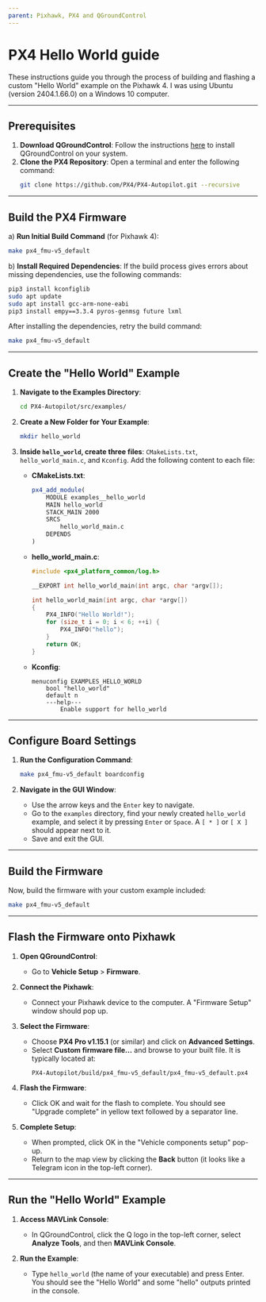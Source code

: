 ```yaml
---
parent: Pixhawk, PX4 and QGroundControl
---
```


# PX4 Hello World guide

These instructions guide you through the process of building and flashing a custom "Hello World" example on the Pixhawk 4. I was using Ubuntu (version 2404.1.66.0) on a Windows 10 computer.

---

## Prerequisites
1. **Download QGroundControl**: Follow the instructions [here](https://docs.qgroundcontrol.com/master/en/qgc-user-guide/getting_started/download_and_install.html) to install QGroundControl on your system.
2. **Clone the PX4 Repository**: Open a terminal and enter the following command:
   ```bash
   git clone https://github.com/PX4/PX4-Autopilot.git --recursive
   ```

---

## Build the PX4 Firmware
   a) **Run Initial Build Command** (for Pixhawk 4):
   ```bash
   make px4_fmu-v5_default
   ```

   b) **Install Required Dependencies**: If the build process gives errors about missing dependencies, use the following commands:
   ```bash
   pip3 install kconfiglib
   sudo apt update
   sudo apt install gcc-arm-none-eabi
   pip3 install empy==3.3.4 pyros-genmsg future lxml
   ```
   After installing the dependencies, retry the build command:
   ```bash
   make px4_fmu-v5_default
   ```

---

## Create the "Hello World" Example
1. **Navigate to the Examples Directory**:
   ```bash
   cd PX4-Autopilot/src/examples/
   ```
   
2. **Create a New Folder for Your Example**:
   ```bash
   mkdir hello_world
   ```
   
3. **Inside `hello_world`, create three files**: `CMakeLists.txt`, `hello_world_main.c`, and `Kconfig`. Add the following content to each file:

   - **CMakeLists.txt**:
     ```cmake
     px4_add_module(
         MODULE examples__hello_world
         MAIN hello_world
         STACK_MAIN 2000
         SRCS
             hello_world_main.c
         DEPENDS
     )
     ```

   - **hello_world_main.c**:
     ```c
     #include <px4_platform_common/log.h>

     __EXPORT int hello_world_main(int argc, char *argv[]);

     int hello_world_main(int argc, char *argv[])
     {
         PX4_INFO("Hello World!");
         for (size_t i = 0; i < 6; ++i) {
             PX4_INFO("hello");
         }
         return OK;
     }
     ```

   - **Kconfig**:
     ```plaintext
     menuconfig EXAMPLES_HELLO_WORLD
         bool "hello_world"
         default n
         ---help---
             Enable support for hello_world
     ```

---

## Configure Board Settings
1. **Run the Configuration Command**:
   ```bash
   make px4_fmu-v5_default boardconfig
   ```
   
2. **Navigate in the GUI Window**:
   - Use the arrow keys and the `Enter` key to navigate.
   - Go to the `examples` directory, find your newly created `hello_world` example, and select it by pressing `Enter` or `Space`. A `[ * ]` or `[ X ]` should appear next to it.
   - Save and exit the GUI.

---

## Build the Firmware
Now, build the firmware with your custom example included:
```bash
make px4_fmu-v5_default
```

---

## Flash the Firmware onto Pixhawk
1. **Open QGroundControl**:
   - Go to **Vehicle Setup** > **Firmware**.

2. **Connect the Pixhawk**:
   - Connect your Pixhawk device to the computer. A "Firmware Setup" window should pop up.

3. **Select the Firmware**:
   - Choose **PX4 Pro v1.15.1** (or similar) and click on **Advanced Settings**.
   - Select **Custom firmware file...** and browse to your built file. It is typically located at:
     ```
     PX4-Autopilot/build/px4_fmu-v5_default/px4_fmu-v5_default.px4
     ```
   
4. **Flash the Firmware**:
   - Click OK and wait for the flash to complete. You should see "Upgrade complete" in yellow text followed by a separator line.
   
5. **Complete Setup**:
   - When prompted, click OK in the "Vehicle components setup" pop-up.
   - Return to the map view by clicking the **Back** button (it looks like a Telegram icon in the top-left corner).
   
---

## Run the "Hello World" Example
1. **Access MAVLink Console**:
   - In QGroundControl, click the Q logo in the top-left corner, select **Analyze Tools**, and then **MAVLink Console**.

2. **Run the Example**:
   - Type `hello_world` (the name of your executable) and press Enter. You should see the "Hello World" and some "hello" outputs printed in the console.
